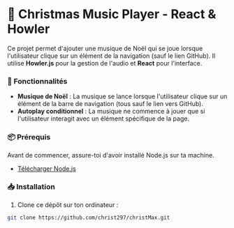 # 🎄 Christmas Music Player - React & Howler

Ce projet permet d'ajouter une musique de Noël qui se joue lorsque l'utilisateur clique sur un élément de la navigation (sauf le lien GitHub). Il utilise **Howler.js** pour la gestion de l'audio et **React** pour l'interface.

### 🚀 Fonctionnalités
- **Musique de Noël** : La musique se lance lorsque l'utilisateur clique sur un élément de la barre de navigation (tous sauf le lien vers GitHub).
- **Autoplay conditionnel** : La musique ne commence à jouer que si l'utilisateur interagit avec un élément spécifique de la page.

### 📦 Prérequis

Avant de commencer, assure-toi d'avoir installé Node.js sur ta machine.

- [Télécharger Node.js](https://nodejs.org/)

### 📥 Installation

1. Clone ce dépôt sur ton ordinateur :

```bash
git clone https://github.com/christ297/christMax.git
